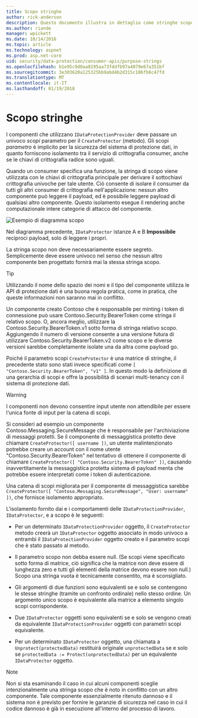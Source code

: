 ```yaml
---
title: Scopo stringhe
author: rick-anderson
description: Questo documento illustra in dettaglio come stringhe scopo vengono utilizzate nelle API di protezione dati ASP.NET Core.
ms.author: riande
manager: wpickett
ms.date: 10/14/2016
ms.topic: article
ms.technology: aspnet
ms.prod: asp.net-core
uid: security/data-protection/consumer-apis/purpose-strings
ms.openlocfilehash: b1e95c9d0aa8195aa73fddfb97a4079e67a351bf
ms.sourcegitcommit: 3e303620a125325bb9abd4b2d315c106fb8c47fd
ms.translationtype: MT
ms.contentlocale: it-IT
ms.lasthandoff: 01/19/2018
---
```

# <a name="purpose-strings"></a>Scopo stringhe

<a name="data-protection-consumer-apis-purposes"></a>

I componenti che utilizzano `IDataProtectionProvider` deve passare un univoco *scopi* parametro per il `CreateProtector` (metodo). Gli scopi *parametro* è implicito per la sicurezza del sistema di protezione dati, in quanto forniscono isolamento tra il servizio di crittografia consumer, anche se le chiavi di crittografia radice sono uguali.

Quando un consumer specifica una funzione, la stringa di scopo viene utilizzata con le chiavi di crittografia principale per derivare il sottochiavi crittografia univoche per tale utente. Ciò consente di isolare il consumer da tutti gli altri consumer di crittografia nell'applicazione: nessun altro componente può leggere il payload, ed è possibile leggere payload di qualsiasi altro componente. Questo isolamento esegue il rendering anche computazionale intere categorie di attacco del componente.

![Esempio di diagramma scopo](purpose-strings/_static/purposes.png)

Nel diagramma precedente, `IDataProtector` istanze A e B **Impossibile** reciproci payload, solo di leggere i propri.

La stringa scopo non deve necessariamente essere segreto. Semplicemente deve essere univoco nel senso che nessun altro componente ben progettato fornirà mai la stessa stringa scopo.

>[!TIP]
> Utilizzando il nome dello spazio dei nomi e il tipo del componente utilizza le API di protezione dati è una buona regola pratica, come in pratica, che queste informazioni non saranno mai in conflitto.
>
>Un componente creato Contoso che è responsabile per minting i token di connessione può usare Contoso.Security.BearerToken come stringa il relativo scopo. O, ancora meglio, utilizzare la Contoso.Security.BearerToken.v1 sotto forma di stringa relativo scopo. Aggiungendo il numero di versione consente a una versione futura di utilizzare Contoso.Security.BearerToken.v2 come scopo e le diverse versioni sarebbe completamente isolate una da altra come payload go.

Poiché il parametro scopi `CreateProtector` è una matrice di stringhe, il precedente stato sono stati invece specificati come `[ "Contoso.Security.BearerToken", "v1" ]`. In questo modo la definizione di una gerarchia di scopi e offre la possibilità di scenari multi-tenancy con il sistema di protezione dati.

<a name="data-protection-contoso-purpose"></a>

>[!WARNING]
> I componenti non devono consentire input utente non attendibile per essere l'unica fonte di input per la catena di scopi.
>
>Si consideri ad esempio un componente Contoso.Messaging.SecureMessage che è responsabile per l'archiviazione di messaggi protetti. Se il componente di messaggistica protetto deve chiamare `CreateProtector([ username ])`, un utente malintenzionato potrebbe creare un account con il nome utente "Contoso.Security.BearerToken" nel tentativo di ottenere il componente di chiamare `CreateProtector([ "Contoso.Security.BearerToken" ])`, causando inavvertitamente la messaggistica protetta sistema di payload menta che potrebbe essere interpretati come i token di autenticazione.
>
>Una catena di scopi migliorata per il componente di messaggistica sarebbe `CreateProtector([ "Contoso.Messaging.SecureMessage", "User: username" ])`, che fornisce isolamento appropriato.

L'isolamento fornito dai e i comportamenti delle `IDataProtectionProvider`, `IDataProtector`, e a scopo è le seguenti:

* Per un determinato `IDataProtectionProvider` oggetto, il `CreateProtector` metodo creerà un `IDataProtector` oggetto associato in modo univoco a entrambi il `IDataProtectionProvider` oggetto creato e il parametro scopi che è stato passato al metodo.

* Il parametro scopo non debba essere null. (Se scopi viene specificato sotto forma di matrice, ciò significa che la matrice non deve essere di lunghezza zero e tutti gli elementi della matrice devono essere non null.) Scopo una stringa vuota è tecnicamente consentito, ma è sconsigliato.

* Gli argomenti di due funzioni sono equivalenti se e solo se contengono le stesse stringhe (tramite un confronto ordinale) nello stesso ordine. Un argomento unico scopo è equivalente alla matrice a elemento singolo scopi corrispondente.

* Due `IDataProtector` oggetti sono equivalenti se e solo se vengono creati da equivalente `IDataProtectionProvider` oggetti con parametri scopi equivalente.

* Per un determinato `IDataProtector` oggetto, una chiamata a `Unprotect(protectedData)` restituirà originale `unprotectedData` se e solo se `protectedData := Protect(unprotectedData)` per un equivalente `IDataProtector` oggetto.

> [!NOTE]
> Non si sta esaminando il caso in cui alcuni componenti sceglie intenzionalmente una stringa scopo che è noto in conflitto con un altro componente. Tale componente essenzialmente ritenuto dannoso e il sistema non è previsto per fornire le garanzie di sicurezza nel caso in cui il codice dannoso è già in esecuzione all'interno del processo di lavoro.
